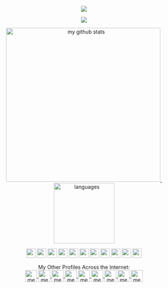 <p align="center">
<img src="https://komarev.com/ghpvc/?username=zkgz&color=brightgreen"/>
</p>
<a href="#" align="center">
    <p align="center">
        <img src="https://github-profile-trophy.vercel.app/?username=zkgz&column=7&theme=onedark"/>
    </p>
</a>

<!-- My GitHub stats with buefy theme ❤️ -->
<a align="center" href="#">
    <p align="center">
    <img src="https://github-readme-stats.vercel.app/api?username=zkgz&show_icons=true&theme=tokyonight" alt="my github stats" width="420"/>&nbsp;<img src="https://github-readme-stats.vercel.app/api/top-langs/?username=zkgz&layout=compact&theme=tokyonight" alt="languages" height="165">
    </p>
    
</a>

<p align="center">
<img src="https://emojis.slackmojis.com/emojis/images/1598364417/10264/partykeanu.gif" width="25" height="25"/> 
<img src="https://emojis.slackmojis.com/emojis/images/1547582922/5197/party_blob.gif?1547582922" width="25" height="25"/> 
<img src="https://emojis.slackmojis.com/emojis/images/1500426137/2648/allo-tongue.gif?1500426137" width="25" height="25"/> 
<img src="https://emojis.slackmojis.com/emojis/images/1450458551/184/nyancat_big.gif?1450458551" width="25" height="25"/> 
<img src="https://emojis.slackmojis.com/emojis/images/1487860751/1784/sickred-mario.gif?1487860751" width="25" height="25"/> 
<img src="https://emojis.slackmojis.com/emojis/images/1487860517/1783/sickyellow-mario.gif?1487860517" width="25" height="25"/> 
<img src="https://emojis.slackmojis.com/emojis/images/1487860475/1782/sickblue-mario.gif?1487860475" width="25" height="25"/> 
<img src="https://emojis.slackmojis.com/emojis/images/1450785773/250/mega.gif?1450785773" width="25" height="25"/> 
<img src="https://emojis.slackmojis.com/emojis/images/1450319445/45/goomba.gif?1450319445" width="25" height="25"/> 
<img src="https://emojis.slackmojis.com/emojis/images/1490884029/1971/coin.gif?1490884029" width="25" height="25"/> 
<img src="https://emojis.slackmojis.com/emojis/images/1460579188/357/doom_lost_soul.gif?1460579188" width="25" height="25"/> 
</p>



<p align="center">
My Other Profiles Across the Internet:
<br/>


<a href="https://www.reddit.com/user/meowulf9" target="blank">
<img align="center" src="https://cdn.jsdelivr.net/npm/simple-icons@3.0.1/icons/reddit.svg" alt="me" height="32" width="32" />
</a>
<a href="https://github.com/zkgz" target="blank">
<img align="center" src="https://cdn.jsdelivr.net/npm/simple-icons@3.0.1/icons/github.svg" alt="me" height="32" width="32" />
</a>
<a href="https://steamcommunity.com/id/shadowcaster16" target="blank">
<img align="center" src="https://cdn.jsdelivr.net/npm/simple-icons@3.0.1/icons/steam.svg" alt="me" height="32" width="32" />
</a>
<a href="https://stackoverflow.com/users/8558198/meowulf" target="blank">
<img align="center" src="https://cdn.jsdelivr.net/npm/simple-icons@3.0.1/icons/stackoverflow.svg" alt="me" height="32" width="32" />
</a>
<a href="https://www.kaggle.com/shadowcaster" target="blank">
<img align="center" src="https://cdn.jsdelivr.net/npm/simple-icons@3.0.1/icons/kaggle.svg" alt="me" height="32" width="32" />
</a>
<a href="https://www.linkedin.com/in/gibran-zidane-329124131/" target="blank">
<img align="center" src="https://cdn.jsdelivr.net/npm/simple-icons@3.0.1/icons/linkedin.svg" alt="me" height="32" width="32" />
</a>
<a href="https://www.instagram.com/zk.gz" target="blank">
<img align="center" src="https://cdn.jsdelivr.net/npm/simple-icons@3.0.1/icons/instagram.svg" alt="me" height="32" width="32" />
</a>
<a href="https://osu.ppy.sh/users/4206408" target="blank">
<img align="center" src="https://www.vhv.rs/dpng/f/151-1513560_pokemon-symbol-png.png" alt="me" height="32" width="32" />
</a>
<a href="https://data.typeracer.com/pit/profile?user=typowriter16" target="blank">
<img align="center" src="https://i.imgur.com/D0xW6SE.png" alt="me" height="32" width="32" />
</a>
</p>
